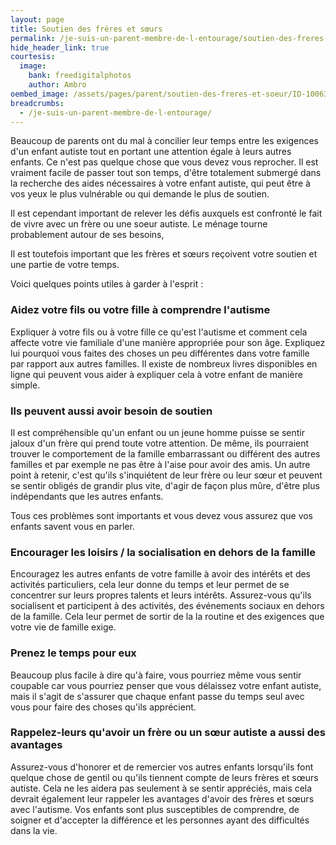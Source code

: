 ```yaml
---
layout: page
title: Soutien des frères et sœurs
permalink: /je-suis-un-parent-membre-de-l-entourage/soutien-des-freres-et-soeurs
hide_header_link: true
courtesis:
  image:
    bank: freedigitalphotos
    author: Ambro
oembed_image: /assets/pages/parent/soutien-des-freres-et-soeur/ID-10063250.jpg
breadcrumbs:
  - /je-suis-un-parent-membre-de-l-entourage/
---
```


<amp-img class="left" width="400" height="266" src="{{ site.amp_img_cache_url }}/assets/pages/parent/soutien-des-freres-et-soeur/ID-10063250.jpg" alt="ID-10063250.jpg"></amp-img>


Beaucoup de parents ont du mal à concilier leur temps entre les exigences
d'un enfant autiste tout en portant une attention égale à leurs autres enfants.
Ce n'est pas quelque chose que vous devez vous reprocher.
Il est vraiment facile de passer tout son temps, d'être totalement submergé
 dans la recherche des
aides nécessaires à votre enfant autiste, qui peut être à vos yeux le plus
vulnérable ou qui demande le plus de soutien.

Il est cependant important de relever les défis auxquels est confronté
le fait de vivre avec un frère ou une soeur autiste.
Le ménage tourne probablement autour de ses besoins,

Il est toutefois important que les frères et sœurs reçoivent
votre soutien et une partie de votre temps.

Voici quelques points utiles à garder à l'esprit :

### Aidez votre fils ou votre fille à comprendre l'autisme

Expliquer à votre fils ou à votre fille ce qu'est l'autisme et comment
cela affecte votre vie familiale d'une manière appropriée pour son âge.
Expliquez lui pourquoi vous faites des choses un peu différentes
dans votre famille par rapport aux autres familles.
Il existe de nombreux livres disponibles en ligne qui peuvent vous aider à expliquer cela à votre enfant
de manière simple.

### Ils peuvent aussi avoir besoin de soutien

Il est compréhensible qu'un enfant ou un jeune homme puisse se sentir
jaloux d'un frère qui prend toute votre attention.
De même, ils pourraient trouver le comportement de la famille embarrassant ou différent des autres familles et par
exemple ne pas être à l'aise pour avoir des amis.
Un autre point à retenir, c'est qu'ils s'inquiétent de leur frère ou leur sœur
et peuvent se sentir obligés de grandir plus vite, d'agir de façon plus mûre, d'être plus indépendants
que les autres enfants.

Tous ces problèmes sont importants et vous devez vous assurez que vos enfants savent vous en parler.

### Encourager les loisirs / la socialisation en dehors de la famille

Encouragez les autres enfants de votre famille à avoir des intérêts et des activités particuliers,
cela leur donne du temps et leur permet de se concentrer sur leurs propres talents et leurs intérêts.
Assurez-vous qu'ils socialisent et participent à des activités, des événements sociaux en dehors de
la famille. Cela leur permet de sortir de la la routine et des exigences que votre vie de famille exige.

### Prenez le temps pour eux
Beaucoup plus facile à dire qu'à faire, vous pourriez même vous sentir
coupable car vous pourriez penser que vous délaissez votre enfant autiste, mais il s'agit de s'assurer que
chaque enfant passe du temps seul avec vous pour faire des choses qu'ils apprécient.

### Rappelez-leurs qu'avoir un frère ou un sœur autiste a aussi des avantages
Assurez-vous d'honorer et de remercier vos autres enfants lorsqu'ils font quelque chose de
gentil ou qu'ils tiennent compte de leurs frères et sœurs autiste.
Cela ne les aidera pas seulement à se sentir appréciés, mais cela devrait également leur rappeler
les avantages d'avoir des frères et sœurs avec l'autisme.
Vos enfants sont plus susceptibles de comprendre, de soigner et d'accepter la
différence et les personnes ayant des difficultés dans la vie.




